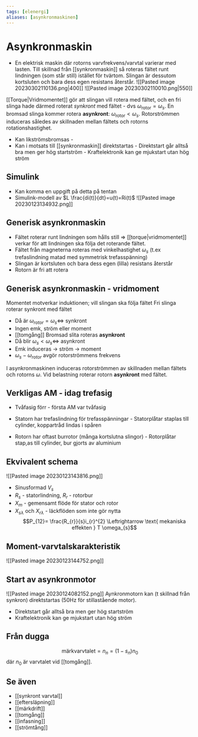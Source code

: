 ```yaml
---
tags: [elenergi]
aliases: [asynkronmaskinen]
---
```

# Asynkronmaskin
- En elektrisk maskin där rotorns varvfrekvens/varvtal varierar med lasten. Till skillnad från [[synkronmaskin]] så roteras fältet runt lindningen (som står still) istället för tvärtom. Slingan är dessutom kortsluten och bara dess egen resistans återstår.
![[Pasted image 20230302110136.png|400]]
![[Pasted image 20230302110010.png|550]]

 [[Torque|Vridmomentet]] gör att slingan vill rotera med fältet, och en fri slinga hade därmed roterat _synkront_ med fältet - dvs $\omega_\text{rotor}=\omega_s$. En bromsad slinga kommer rotera **asynkront**: $\omega_\text{rotor}<\omega_s$. Rotorströmmen induceras således av skillnaden mellan fältets och rotorns rotationshastighet.

- Kan likströmsbromsas
		- 
- Kan i motsats till [[synkronmaskin]] direktstartas 
		- Direktstart går alltså bra men ger hög startström
		- Kraftelektronik kan ge mjukstart utan hög ström

## Simulink
- Kan komma en uppgift på detta på tentan
- Simulink-modell av $L \frac{di(t)}{dt}=u(t)=Ri(t)$
![[Pasted image 20230123134932.png]]

## Generisk asynkronmaskin
- Fältet roterar runt lindningen som hålls still $\Rightarrow$ [[torque|vridmomentet]] verkar för att lindningen ska följa det roterande fältet.
- Fältet från magneterna roteras med vinkelhastighet $\omega_{s}$ (t.ex trefaslindning matad med symmetrisk trefasspänning)
- Slingan är kortsluten och bara dess egen (lilla) resistans återstår
- Rotorn är fri att rotera

## Generisk asynkronmaskin - vridmoment
Momentet motverkar induktionen; vill slingan ska följa fältet
Fri slinga roterar synkront med fältet
-  Då är $\omega_{rotor} = \omega_{s} \Leftrightarrow$ synkront
-  Ingen emk, ström eller moment 
- [[tomgång]]
Bromsad slita roteras **asynkront**
- Då blir $\omega_{s} < \omega_{s} \Leftrightarrow$ asynkront
- Emk induceras $\rightarrow$ ström $\rightarrow$ moment
- $\omega_{s}-\omega_{rotor}$ avgör rotorströmmens frekvens

I asynkronmaskinen induceras rotorströmmen av skillnaden mellan fältets och rotorns $\omega$. Vid belastning roterar rotorn **asynkront** med fältet.

## Verkligas AM - idag trefasig
- Tvåfasig förr - första AM var tvåfasig

- Statorn har trefaslindning för trefasspänningar
		- Statorplåtar staplas till cylinder, koppartråd lindas i spåren
- Rotorn har oftast burrotor (många kortslutna slingor)
		- Rotorplåtar stap,as till cylinder, bur gjorts av aluminium

## Ekvivalent schema
![[Pasted image 20230123143816.png]]
- Sinusformad $V_{s}$
- $R_{s}$ - statorlindning, $R_{r}$ - rotorbur
- $X_{m}$ - gemensamt flöde för stator och rotor
- $X_{s \lambda}$ och $X_{r \lambda}$ - läckflöden som inte gör nytta
$$P_{12}= \frac{R_{r}}{s}i_{r}^{2} \Leftrightarrow \text{ mekaniska effekten } T \omega_{s}$$

## Moment-varvtalskarakteristik
![[Pasted image 20230123144752.png]]


## Start av asynkronmotor
![[Pasted image 20230124082152.png]]
Aynkronmotorn kan (t skillnad från synkron) direktstartas (50Hz för stillastående motor).
- Direktstart går alltså bra men ger hög startström
- Kraftelektronik kan ge mjukstart utan hög ström

## Från dugga
$$\text{märkvarvtalet} = n_{n} = (1-s_n)n_{0}$$där $n_{0}$ är varvtalet vid [[tomgång]].

## Se även 
- [[synkront varvtal]]
- [[eftersläpning]]
- [[märkdrift]]
- [[tomgång]]
- [[infasning]]
- [[strömtång]]